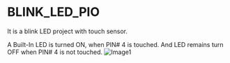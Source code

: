 # BLINK_LED_PIO

It is a blink LED project with touch sensor. 

A Built-In LED is turned ON, when PIN# 4 is touched. And LED remains turn OFF when PIN# 4 is not touched.
![Image1](https://github.com/uc-mani/BLINK_LED_PIO/assets/110965555/1b0fb6ee-c207-424f-8c21-2a2a648b558c)
